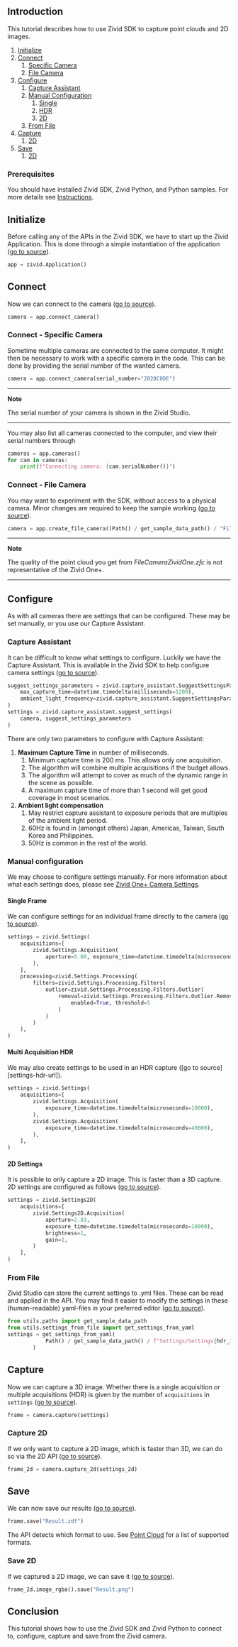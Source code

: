 ## Introduction

This tutorial describes how to use Zivid SDK to capture point clouds and 2D images.

1. [Initialize](#initialize)
2. [Connect](#connect)
   1. [Specific Camera](#connect---specific-camera)
   2. [File Camera](#connect---file-camera)
3. [Configure](#configure)
   1. [Capture Assistant](#capture-assistant)
   2. [Manual Configuration](#manual-configuration)
      1. [Single](#single-frame)
      2. [HDR](#hdr-frame)
      3. [2D](#2d-settings)
   3. [From File](#from-file)
4. [Capture](#capture)
    1. [2D](#capture-2d)
5. [Save](#save)
    1. [2D](#save-2d)

### Prerequisites

You should have installed Zivid SDK, Zivid Python, and Python samples. For more details see [Instructions][installation-instructions-url].

## Initialize

Before calling any of the APIs in the Zivid SDK, we have to start up the Zivid Application. This is done through a simple instantiation of the application ([go to source][start_app-url]).
```python
app = zivid.Application()
```

## Connect

Now we can connect to the camera ([go to source][connect-url]).
```python
camera = app.connect_camera()
```

### Connect - Specific Camera

Sometime multiple cameras are connected to the same computer. It might then be necessary to work with a specific camera in the code. This can be done by providing the serial number of the wanted camera.
```python
camera = app.connect_camera(serial_number="2020C0DE")
```

---
**Note** 

The serial number of your camera is shown in the Zivid Studio.

---

You may also list all cameras connected to the computer, and view their serial numbers through
```python
cameras = app.cameras()
for cam in cameras:
    print(f"Connecting camera: {cam.serialNumber()}")
```

### Connect - File Camera

You may want to experiment with the SDK, without access to a physical camera. Minor changes are required to keep the sample working ([go to source][filecamera-url]).
```python
camera = app.create_file_camera((Path() / get_sample_data_path() / "FileCameraZividOne.zfc")
```

---
**Note**

The quality of the point cloud you get from *FileCameraZividOne.zfc* is not representative of the Zivid One+.

---

## Configure

As with all cameras there are settings that can be configured. These may be set manually, or you use our Capture Assistant.

### Capture Assistant

It can be difficult to know what settings to configure. Luckily we have the Capture Assistant. This is available in the Zivid SDK to help configure camera settings ([go to source][captureassistant-url]).
```python
suggest_settings_parameters = zivid.capture_assistant.SuggestSettingsParameters(
    max_capture_time=datetime.timedelta(milliseconds=1200),
    ambient_light_frequency=zivid.capture_assistant.SuggestSettingsParameters.AmbientLightFrequency.none,
)
settings = zivid.capture_assistant.suggest_settings(
    camera, suggest_settings_parameters
)
```

There are only two parameters to configure with Capture Assistant:

1. **Maximum Capture Time** in number of milliseconds.
    1. Minimum capture time is 200 ms. This allows only one acquisition.
    2. The algorithm will combine multiple acquisitions if the budget allows.
    3. The algorithm will attempt to cover as much of the dynamic range in the scene as possible.
    4. A maximum capture time of more than 1 second will get good coverage in most scenarios.
2. **Ambient light compensation**
    1. May restrict capture assistant to exposure periods that are multiples of the ambient light period.
    2. 60Hz is found in (amongst others) Japan, Americas, Taiwan, South Korea and Philippines.
    3. 50Hz is common in the rest of the world.

### Manual configuration

We may choose to configure settings manually. For more information about what each settings does, please see [Zivid One+ Camera Settings][kb-camera_settings-url].

#### Single Frame

We can configure settings for an individual frame directly to the camera ([go to source][settings-url]).
```python
settings = zivid.Settings(
    acquisitions=[
        zivid.Settings.Acquisition(
            aperture=5.66, exposure_time=datetime.timedelta(microseconds=8333),
        ),
    ],
    processing=zivid.Settings.Processing(
        filters=zivid.Settings.Processing.Filters(
            outlier=zivid.Settings.Processing.Filters.Outlier(
                removal=zivid.Settings.Processing.Filters.Outlier.Removal(
                    enabled=True, threshold=5
                )
            )
        )
    ),
)
```

#### Multi Acquisition HDR

We may also create settings to be used in an HDR capture ([go to source][settings-hdr-url]).
```python
settings = zivid.Settings(
    acquisitions=[
        zivid.Settings.Acquisition(
            exposure_time=datetime.timedelta(microseconds=10000),
        ),
        zivid.Settings.Acquisition(
            exposure_time=datetime.timedelta(microseconds=40000),
        ),
    ],
)
```

#### 2D Settings

It is possible to only capture a 2D image. This is faster than a 3D capture. 2D settings are configured as follows ([go to source][settings2d-url]).
```python
settings = zivid.Settings2D(
    acquisitions=[
        zivid.Settings2D.Acquisition(
            aperture=2.83,
            exposure_time=datetime.timedelta(microseconds=10000),
            brightness=1,
            gain=1,
        )
    ],
)
```

### From File

Zivid Studio can store the current settings to .yml files. These can be read and applied in the API. You may find it easier to modify the settings in these (human-readable) yaml-files in your preferred editor ([go to source][settings_from_file-url]).
```python
from utils.paths import get_sample_data_path
from utils.settings_from_file import get_settings_from_yaml
settings = get_settings_from_yaml(
            Path() / get_sample_data_path() / f"Settings/Settings{hdr_index:02d}.yml"
        )
```

## Capture

Now we can capture a 3D image. Whether there is a single acquisition or multiple acquisitions (HDR) is given by the number of `acquisitions` in `settings` ([go to source][capture-url]).
```python
frame = camera.capture(settings)
```

### Capture 2D

If we only want to capture a 2D image, which is faster than 3D, we can do so via the 2D API ([go to source][capture2d-url]).
```python
frame_2d = camera.capture_2d(settings_2d)
```

## Save

We can now save our results ([go to source][save-url]).
```python
frame.save("Result.zdf")
```
The API detects which format to use. See [Point Cloud][kb-point_cloud-url] for a list of supported formats.

### Save 2D

If we captured a 2D image, we can save it ([go to source][save2d-url]).
```python
frame_2d.image_rgba().save("Result.png")
```

## Conclusion

This tutorial shows how to use the Zivid SDK and Zivid Python to connect to, configure, capture and save from the Zivid camera.

[//]: ### "Recommended further reading"

[installation-instructions-url]: ../../../README.md#instructions
[start_app-url]: capture.py#L7
[connect-url]: capture.py#L8
[captureassistant-url]: capture_assistant.py#L10-L17
[settings-url]: capture.py#L10-L16
[settingsHDR-url]: capture_hdr.py#L9-L15
[kb-camera_settings-url]: https://zivid.atlassian.net/wiki/spaces/ZividKB/pages/450265335/Settings
[capture-url]: capture.py#L18
[capture2d-url]: capture_2d.py#L18
[settings2d-url]: capture_2d.py#L10-L15
[captureHDR-url]: capture_assistant.py#L19
[save-url]: capture.py#L19
[save2d-url]: capture_2d.py#L19-L20
[settings_from_file-url]: ../../application/basic/capture_hdr_loop.py#L27-L29
[kb-point_cloud-url]: https://zivid.atlassian.net/wiki/spaces/ZividKB/pages/520061383/Point+Cloud
[filecamera-url]: capture_from_file.py#L11-L13
